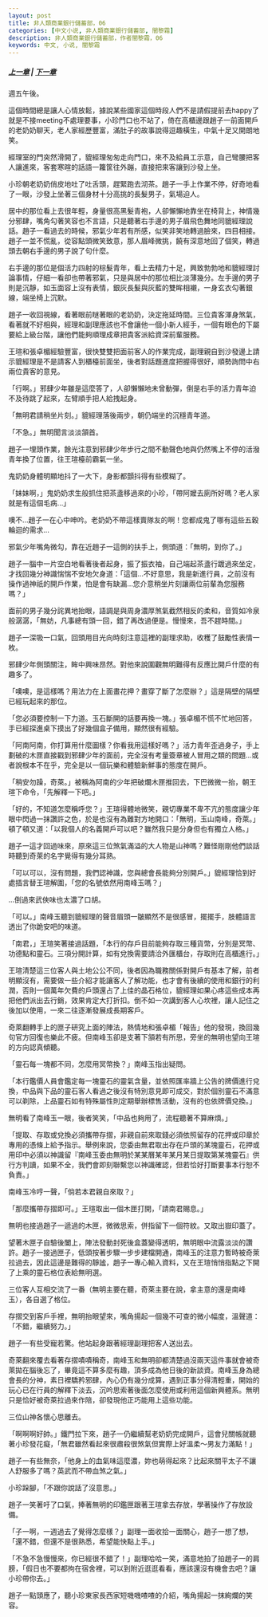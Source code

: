 ```yaml
---
layout: post
title: 非人類商業銀行儲蓄部，06
categories: [中文小说, 非人類商業銀行儲蓄部, 闇黎霜]
description: 非人類商業銀行儲蓄部，作者闇黎霜，06
keywords: 中文, 小说, 闇黎霜
---
```

##### [上一章](/../../2020/03/07/AnLiShuang-NonhumanBank-5/) | [下一章](/../../2020/03/07/AnLiShuang-NonhumanBank-7/) 

週五午後。

這個時間總是讓人心情放鬆，據說某些國家這個時段人們不是請假提前去happy了就是不接meeting不處理要事，小珍門口也不站了，倚在高櫃邊跟趙子一前面開戶的老奶奶聊天，老人家經歷豐富，滿肚子的故事說得逗趣橫生，中氣十足又開朗地笑。

經理室的門突然滑開了，貔經理匆匆走向門口，來不及給員工示意，自己彎腰把客人讓進來，客套寒暄的話語一籮筐往外蹦，直接把來客讓到沙發上坐。

小珍朝老奶奶俏皮地吐了吐舌頭，趕緊跑去沏茶。趙子一手上作業不停，好奇地看了一眼，沙發上坐著三個身材十分高挑的長髮男子，氣場迫人。

居中的那位看上去很年輕，身量很高黑髮青袍，人卻懶懶地靠坐在椅背上，神情幾分邪肆，嘴角勾著笑容也不言語，只是聽著右手邊的男子眉飛色舞地同貔經理說話。趙子一看過去的時候，邪氣少年若有所感，似笑非笑地轉過臉來，四目相接。趙子一並不慌亂，從容點頭微笑致意，那人眉峰微挑，饒有深意地回了個笑，轉過頭去朝右手邊的男子說了句什麼。

右手邊的那位是個活力四射的棕髮青年，看上去精力十足，興致勃勃地和貔經理討論事情，仔細一看卻也帶著邪氣，只是與居中的那位相比淡薄幾分。左手邊的男子則是沉靜，如玉面容上沒有表情，銀灰長髮與灰藍的雙眸相襯，一身玄衣勾著銀線，端坐椅上沉默。

趙子一收回視線，看著眼前瞇著眼的老奶奶，決定拖延時間。三位貴客渾身煞氣，看著就不好相與，經理和副理應該也不會讓他一個小新人經手，一個有眼色的下屬要給上級台階，讓他們能夠順理成章把貴客派給資深前輩服務。

王瑄和張卓楣經驗豐富，很快雙雙把面前客人的作業完成，副理親自到沙發邊上請示貔經理是不是請客人到櫃檯前面坐，後者對話題進度把握得很好，順勢詢問中右兩位貴客的意見。

「行啊。」邪肆少年雖是這麼答了，人卻懶懶地未曾動彈，倒是右手的活力青年迫不及待跳了起來，左臂順手把人給拽起身。

「無明君請稍坐片刻。」貔經理落後兩步，朝仍端坐的沉穩青年道。

「不急。」無明聞言淡淡頷首。

趙子一埋頭作業，餘光注意到邪肆少年步行之間不動聲色地與仍然嘴上不停的活潑青年換了位置，往王瑄檯前霸氣一坐。

鬼奶奶身體明顯地抖了一大下，身影都顫抖得有些模糊了。

「妹妹啊，」鬼奶奶求生般抓住把茶盞移過來的小珍，「帶阿嬤去廁所好嗎？老人家就是有這個毛病…」

噢不…趙子一在心中呻吟。老奶奶不帶這樣賣隊友的啊！您都成鬼了哪有這些五穀輪迴的需求…

邪氣少年嘴角微勾，靠在近趙子一這側的扶手上，側頭道：「無明，到你了。」

趙子一腦中一片空白地看著後者起身，振了振衣袖，自己端起茶盞行踱過來坐定，才找回幾分神識惴惴不安地欠身道：「這個…不好意思，我是新進行員，之前沒有操作過神祇的開戶作業，怕是會有缺漏…您介意稍坐片刻讓兩位前輩為您服務嗎？」

面前的男子幾分詫異地抬眼，語調是與周身濃厚煞氣截然相反的柔和，音質如冷泉般潺潺，「無妨，凡事總有頭一回，錯了再改過便是。慢慢來，吾不趕時間。」

趙子一深吸一口氣，回頭用目光向時刻注意這裡的副理求助，收穫了鼓勵性表情一枚。

邪肆少年側頭關注，眸中興味昂然。對他來說圍觀無明難得有反應比開戶什麼的有趣多了。

「噢噢，是這樣嗎？用法力在上面畫花押？畫穿了斷了怎麼辦？」這是隔壁的隔壁已經玩起來的那位。

「您必須要控制一下力道。玉石斷開的話要再換一塊。」張卓楣不慌不忙地回答，手已經探進桌下摸出了好幾個盒子備用，顯然很有經驗。

「阿南阿南，你打算用什麼圖樣？你看我用這樣好嗎？」活力青年歪過身子，手上劃破的木匣直接戳到邪肆少年的面前，完全沒有考量簽章被人冒用之類的問題…或者說根本不在乎，完全是以一個玩樂和體驗新鮮事的態度在開戶。

「稍安勿躁，奇萊。」被稱為阿南的少年把破爛木匣推回去，下巴微微一抬，朝王瑄下命令，「先解釋一下吧。」

「好的，不知道怎麼稱呼您？」王瑄得體地微笑，親切專業不卑不亢的態度讓少年眼中閃過一抹讚許之色，於是也沒有為難對方地開口：「無明，玉山南峰，奇萊。」頓了頓又道：「以我個人的名義開戶可以吧？雖然我只是分身但也有獨立人格。」

趙子一這才回過味來，原來這三位煞氣滿溢的大人物是山神嗎？難怪剛剛他們談話時聽到奇萊的名字覺得有幾分耳熟。

「可以可以，沒有問題，我們認神識，您與總會長能夠分別開戶。」貔經理恰到好處插言替王瑄解圍，「您的名號依然用南峰玉嗎？」

…倒過來武俠味也太濃了口胡。

「可以。」南峰玉聽到貔經理的聲音眉頭一皺顯然不是很感冒，擺擺手，肢體語言透出了你跪安吧的味道。

「南君，」王瑄笑著接過話題，「本行的存戶目前能夠存取三種貨幣，分別是冥幣、功德點和靈石。三項分開計算，如有兌換需要請洽外匯櫃台，存取則在高櫃進行。」

王瑄清楚這三位客人與土地公公不同，後者因為職務關係對開戶有基本了解，前者明顯沒有，需要做一些介紹才能讓客人了解功能，也才會有後續的使用和銀行的利潤，否則一個萬年欠費的戶頭還占了上佳的晶石格位，貔經理如果心疼這些成本再把他們派出去行銷，效果肯定大打折扣。倒不如一次講到客人心坎裡，讓人記住之後加以使用，一來二往逐漸發展成長期客戶。

奇萊翻轉手上的匣子研究上面的陣法，熱情地和張卓楣「報告」他的發現，換回幾句官方回復也樂此不疲。但南峰玉卻是支著下頷若有所思，旁坐的無明也望向王瑄的方向認真傾聽。

「靈石每一塊都不同，怎麼用冥幣換？」南峰玉指出疑問。

「本行鑑價人員會鑑定每一塊靈石的靈氣含量，並依照匯率牆上公告的牌價進行兌換，中品與下品的靈石客人看過之後沒有特別意見即可成交，對於個別靈石不滿意可以剃除，上品靈石如有特殊屬性則定期舉辦標售活動，沒有的也依牌價兌換。」

無明看了南峰玉一眼，後者笑笑，「中品也夠用了，流程聽著不算麻煩。」

「提取、存取或兌換必須攜帶存摺，非親自前來取錢必須依照留存的花押或印章於專用的憑條上給予指示。舉例來說，您委由無君取出存在戶頭的某塊靈石，花押或用印中必須以神識留『南峰玉委由無明於某某曆某年某月某日提取第某塊靈石』供行方判讀，如果不全，我們會即刻聯繫您以神識確認，但若恰好打斷要事本行恕不負責。」

南峰玉冷哼一聲，「倘若本君親自來取？」

「那麼攜帶存摺即可。」王瑄取出一個木匣打開，「請南君賜息。」

無明也接過趙子一遞過的木匣，微微思索，併指留下一個符紋。又取出嶽印蓋了。

望著木匣子自驗後闔上，陣法發動封死後盒蓋變得透明，無明眼中流露淡淡的讚許。趙子一接過匣子，低頭按著步驟一步步建檔開通，南峰玉的注意力暫時被奇萊拉過去，因此這邊是難得的靜謐，趙子一專心輸入資料，又在王瑄悄悄指點之下開了上乘的靈石格位表給無明選。

三位客人互相交流了一番（無明主要在聽，奇萊主要在說，拿主意的還是南峰玉），各自選了格位。

存摺交到客戶手裡，無明抬眼望來，嘴角揚起一個幾不可查的微小幅度，溫聲道：「不錯，繼續努力。」

趙子一有些受寵若驚。他站起身跟著經理副理把客人送出去。

奇萊翻來覆去看著存摺嘖嘖稱奇，南峰玉和無明卻都清楚過沒兩天這件事就會被奇萊拋在腦後忘了，畢竟這不算多麼有趣，頂多成為他日後的新談資。南峰玉身為總會長的分神，素日裡驕矜邪肆，內心仍有幾分成算，遇到正事分得清輕重，開始的玩心已在行員的解釋下淡去，沉吟思索著後面怎麼使用或利用這個新興體系。無明只是恰好被奇萊拉過來作陪，卻發現他正巧能用上這些功能。

三位山神各懷心思離去。

「啊啊啊好帥。」鐵門拉下來，趙子一仍繼續幫老奶奶完成開戶，這會兒關帳就聽著小珍發花癡，「無君雖然看起來很肅殺很煞氣但實際上好溫柔～男友力滿點！」

趙子一有些無奈，「他身上的血氣味這麼濃，妳也萌得起來？比起來關平太子不讓人舒服多了嗎？英武而不帶血煞之氣。」

小珍跺腳，「不跟你說話了沒意思。」

趙子一笑著吁了口氣，捧著無明的印鑑匣跟著王瑄拿去存放，學著操作了存放設備。

「子一啊，一週過去了覺得怎麼樣？」副理一面收拾一面關心，趙子一想了想，「還不錯，但還不是很熟悉，希望能快點上手。」

「不急不急慢慢來，你已經很不錯了！」副理哈哈一笑，滿意地拍了拍趙子一的肩膀，「假日也不要都拘在宿舍裡，可以到附近逛逛看看，應該還沒有機會去吧？讓小珍帶你去。」

趙子一點頭應了，聽小珍東家長西家短嘰嘰喳喳的介紹，嘴角揚起一抹絢爛的笑容。

